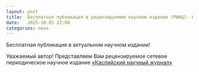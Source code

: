 ```yaml
---
layout: post
title:  Бесплатная публикация в рецензируемом научном издании (РИНЦ)- Каспийский научный журнал
date:   2025-10-05 22:00
categories: news
---
```


Бесплатная публикация в актуальном научном издании!
 
Уважаемый автор!
Представляем Вам рецензируемое сетевое периодическое научное издание [«Каспийский научный журнал»](https://www.kaspianjournal.ru/jour)
